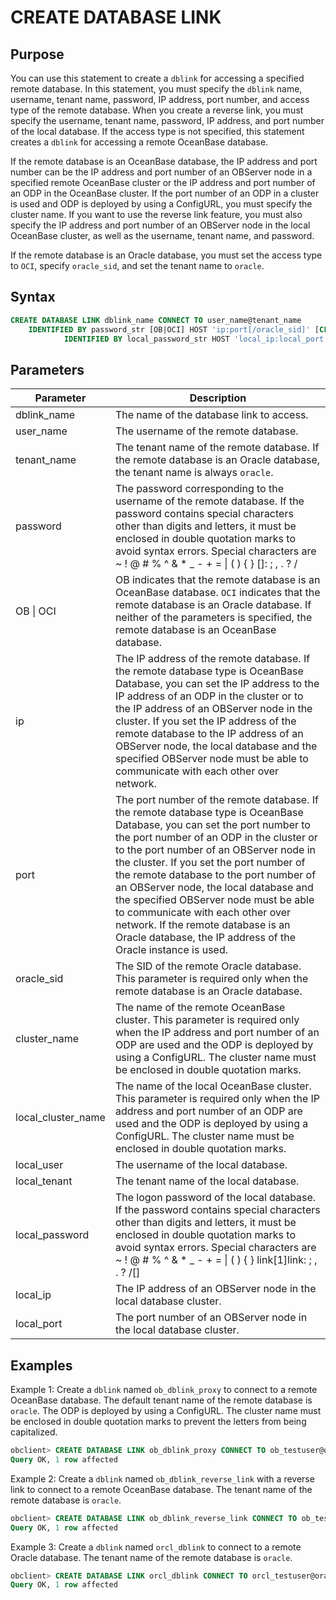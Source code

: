 # CREATE DATABASE LINK

## Purpose

You can use this statement to create a `dblink` for accessing a specified remote database. In this statement, you must specify the `dblink` name, username, tenant name, password, IP address, port number, and access type of the remote database. When you create a reverse link, you must specify the username, tenant name, password, IP address, and port number of the local database. If the access type is not specified, this statement creates a `dblink` for accessing a remote OceanBase database.

If the remote database is an OceanBase database, the IP address and port number can be the IP address and port number of an OBServer node in a specified remote OceanBase cluster or the IP address and port number of an ODP in the OceanBase cluster. If the port number of an ODP in a cluster is used and ODP is deployed by using a ConfigURL, you must specify the cluster name. If you want to use the reverse link feature, you must also specify the IP address and port number of an OBServer node in the local OceanBase cluster, as well as the username, tenant name, and password.

If the remote database is an Oracle database, you must set the access type to `OCI`, specify `oracle_sid`, and set the tenant name to `oracle`.

## Syntax

```sql
CREATE DATABASE LINK dblink_name CONNECT TO user_name@tenant_name
    IDENTIFIED BY password_str [OB|OCI] HOST 'ip:port[/oracle_sid]' [CLUSTER cluster_name] [MY_NAME local_user_name@local_tenant_name
            IDENTIFIED BY local_password_str HOST 'local_ip:local_port'];

```

## Parameters

| Parameter | Description |
| --- | --- |
| dblink_name | The name of the database link to access.  |
| user_name | The username of the remote database.  |
| tenant_name | The tenant name of the remote database. If the remote database is an Oracle database, the tenant name is always `oracle`. |
| password | The password corresponding to the username of the remote database. If the password contains special characters other than digits and letters, it must be enclosed in double quotation marks to avoid syntax errors. Special characters are ~ ! @ # % ^ & * _ - + = &#124; ( ) { } []: ; , . ? / |
| OB &#124; OCI | OB indicates that the remote database is an OceanBase database. `OCI` indicates that the remote database is an Oracle database. If neither of the parameters is specified, the remote database is an OceanBase database. |
| ip | The IP address of the remote database. If the remote database type is OceanBase Database, you can set the IP address to the IP address of an ODP in the cluster or to the IP address of an OBServer node in the cluster. If you set the IP address of the remote database to the IP address of an OBServer node, the local database and the specified OBServer node must be able to communicate with each other over network. |
| port | The port number of the remote database. If the remote database type is OceanBase Database, you can set the port number to the port number of an ODP in the cluster or to the port number of an OBServer node in the cluster. If you set the port number of the remote database to the port number of an OBServer node, the local database and the specified OBServer node must be able to communicate with each other over network. If the remote database is an Oracle database, the IP address of the Oracle instance is used. |
| oracle_sid | The SID of the remote Oracle database. This parameter is required only when the remote database is an Oracle database.  |
| cluster_name | The name of the remote OceanBase cluster. This parameter is required only when the IP address and port number of an ODP are used and the ODP is deployed by using a ConfigURL. The cluster name must be enclosed in double quotation marks. |
| local_cluster_name | The name of the local OceanBase cluster. This parameter is required only when the IP address and port number of an ODP are used and the ODP is deployed by using a ConfigURL. The cluster name must be enclosed in double quotation marks. |
| local_user | The username of the local database.  |
| local_tenant | The tenant name of the local database.  |
| local_password | The logon password of the local database. If the password contains special characters other than digits and letters, it must be enclosed in double quotation marks to avoid syntax errors. Special characters are ~ ! @ # % ^ & * _ - + = &#124; ( ) { } link[1]link: ; , . ? /[] |
| local_ip | The IP address of an OBServer node in the local database cluster.  |
| local_port | The port number of an OBServer node in the local database cluster.  |

## Examples

Example 1: Create a `dblink` named `ob_dblink_proxy` to connect to a remote OceanBase database. The default tenant name of the remote database is `oracle`. The ODP is deployed by using a ConfigURL. The cluster name must be enclosed in double quotation marks to prevent the letters from being capitalized.

```sql
obclient> CREATE DATABASE LINK ob_dblink_proxy CONNECT TO ob_testuser@oracle IDENTIFIED BY **1** OB HOST  '10.XXX.XXX.XXX:30084' CLUSTER "ob***";
Query OK, 1 row affected
```

Example 2: Create a `dblink` named `ob_dblink_reverse_link` with a reverse link to connect to a remote OceanBase database. The tenant name of the remote database is `oracle`.

```sql
obclient> CREATE DATABASE LINK ob_dblink_reverse_link CONNECT TO ob_testuser2@oracle IDENTIFIED BY **1** OB HOST '10.XXX.XXX.XXX:35305' MY_NAME local_ob_testuser@oracle identified by **2** host '10.XXX.XXX.XXX:35307';
Query OK, 1 row affected
```

Example 3: Create a `dblink` named `orcl_dblink` to connect to a remote Oracle database. The tenant name of the remote database is `oracle`.

```sql
obclient> CREATE DATABASE LINK orcl_dblink CONNECT TO orcl_testuser@oracle IDENTIFIED BY **1** OCI HOST '10.XXX.XXX.XXX:1521/ORCL';
Query OK, 1 row affected
```
